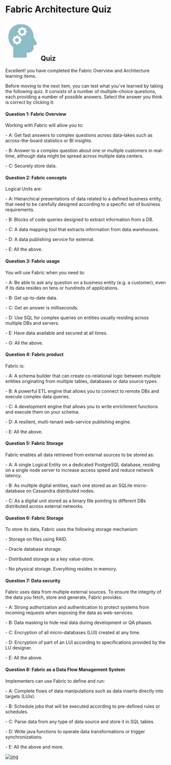 # Fabric Architecture Quiz

## ![](/academy/Training_Level_1/03_fabric_basic_LU/images/Quiz.png) Quiz



Excellent! you have completed the Fabric Overview and Architecture learning items.

 

Before moving to the next item, you can test what you've learned by taking the following quiz. It consists of a number of multiple-choice questions, each providing a number of possible answers. Select the answer you think is correct by clicking it:



#### Question 1: Fabric Overview

Working with Fabric will allow you to:

\-     A: Get fast answers to complex questions across data-lakes such as across-the-board statistics or BI insights.

\-     B: Answer to a complex question about one or multiple customers in real-time, although data might be spread across multiple data centers.

\-     C: Securely store data.

 

#### Question 2: Fabric concepts

Logical Units are:

\-     A: Hierarchical presentations of data related to a defined business entity, that need to be carefully designed according to a specific set of business requirements.

\-     B: Blocks of code queries designed to extract information from a DB.  

\-     C: A data mapping tool that extracts information from data warehouses.

\-     D: A data publishing service for external. 

\-     E: All the above.

 

#### Question 3: Fabric usage

You will use Fabric when you need to:

\-     A: Be able to ask any question on a business entity (e.g. a customer), even if its data resides on tens or hundreds of applications.

\-     B: Get up-to-date data.

\-     C: Get an answer is milliseconds. 

\-     D: Use SQL for complex queries on entities usually residing across multiple DBs and servers.

\-     E: Have data available and secured at all times.

\-     G: All the above.

 

#### Question 4: Fabric product

Fabric is:

\-     A: A schema builder that can create co-relational logic between multiple entities originating from multiple tables, databases or data source types.

\-     B: A powerful ETL engine that allows you to connect to remote DBs and execute complex data queries. 

\-     C: A development engine that allows you to write enrichment functions and execute them on your schema.

\-     D: A resilient, multi-tenant web-service publishing engine. 

\-     E: All the above.



#### Question 5: Fabric Storage

Fabric enables all data retrieved from external sources to be stored as:

\-     A: A single Logical Entity on a dedicated PostgreSQL database, residing on a single node server to increase access speed and reduce network latency.

\-     B: As multiple digital entities, each one stored as an SQLite micro-database on Cassandra distributed nodes.

\-     C: As a digital unit stored as a binary file pointing to different DBs distributed across external networks.

 

#### Question 6: Fabric Storage

To store its data, Fabric uses the following storage mechanism:

\-     Storage on files using RAID.

\-     Oracle database storage.

\-     Distributed storage as a key value-store.

\-     No physical storage. Everything resides in memory.

 

#### Question 7: Data security

Fabric uses data from multiple external sources. To ensure the integrity of the data you fetch, store and generate, Fabric provides:

\-     A: Strong authorization and authentication to protect systems from incoming requests when exposing the data as web-services. 

\-     B: Data masking to hide real data during development or QA phases.

\-     C: Encryption of all micro-databases (LUI) created at any time.

\-     D: Encryption of part of an LUI according to specifications provided by the LU designer. 

\-     E: All the above.

 

#### Question 8: Fabric as a Data Flow Management System

Implementers can use Fabric to define and run:

\-     A: Complete flows of data manipulations such as data inserts directly into targets (LUIs).

\-     B: Schedule jobs that will be executed according to pre-defined rules or schedules.

\-     C: Parse data from any type of data source and store it in SQL tables.

\-     D: Write java functions to operate data transformations or trigger synchronizations.

\-     E: All the above and more. 

 


[![img](https://github.com/k2view-academy/K2View-Academy/raw/master/articles/images/Previous.png)](/academy/Training_Level_1/02_Fabric_Architecture/2_1_FabricArchitectureOverview.md)
